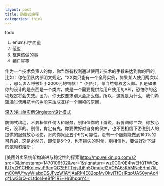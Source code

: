 ```yaml
---
layout: post
title: 防御式编程
categories: think
---
```

todo

1.  enum和字面量
2.  范型
3.  框架该做的事
4.  接口幂等

作为一个技术负责人的你，你当然有权利通过使用非技术的手段来达到你的目的。比如：你在团队内部明文规定，“XX类只能有一个全局实例，如果某人使用两次以上，那么该人将被处于2000元的罚款！”（呵呵），你当然有权这么做。但是如果你的设计的是东西是一个类库，或是一个需要提供给用户使用的API，恐怕你的这项规定将会失效。因为，你无权要求别人会那么做。所以，这就是为什么，我们希望通过使用技术的手段来达成这样一个目的的原因。

[深入浅出单实例Singleton设计模式](http://coolshell.cn/articles/265.html)


防御式编程，不要相信任何人和服务。别相信你的下游说，我就调你三次，你放心吧，没事的。别信，肯定有鬼，你要做好对自身的保护，也不要相信下游说别人的提供的服务放心地使，哥向你保证五个9的可靠性，没有一个服务能做到100%的可靠的，这是必然的，即使是5个9，也有损失的时候，别相信他，要做好对下游的依赖和熔断；

[美团外卖系统架构演进与稳定性的探索]<http://mp.weixin.qq.com/s?src=3&timestamp=1470106502&ver=1&signature=wz0C0rOE4hyEHQTWtOplUTyZH1CHKoIewuP9cgQC2EFTTcjstLiFn5Omukel2VOFA65KhMNcEHmI7kLmC0WU*wyWialxdDSJFyzW1AYjAaRN4E82opMvOkyjTfCeIRqpUASQynAc4q*Lw3SrQ-dLtdohI-eBfP1R7HHr3hpqrY4=>
